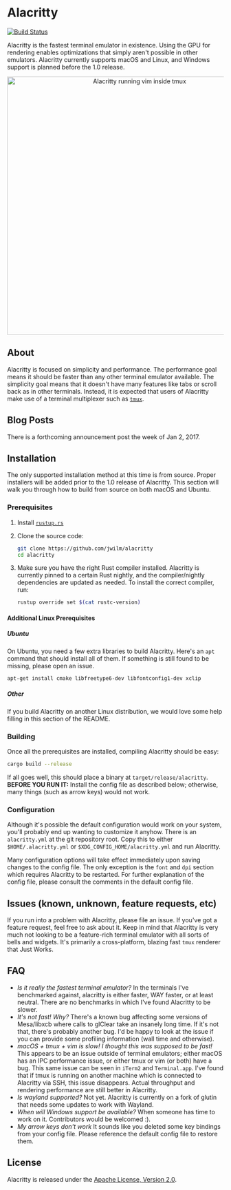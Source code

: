 Alacritty
=========

[![Build Status](https://travis-ci.org/jwilm/alacritty.svg?branch=master)](https://travis-ci.org/jwilm/alacritty)

Alacritty is the fastest terminal emulator in existence. Using the GPU for
rendering enables optimizations that simply aren't possible in other emulators.
Alacritty currently supports macOS and Linux, and Windows support is planned
before the 1.0 release.

<p align="center">
  <img width="600" alt="Alacritty running vim inside tmux" src="https://cloud.githubusercontent.com/assets/4285147/21585004/2ebd0288-d06c-11e6-95d3-4a2889dbbd6f.png">
</p>

## About

Alacritty is focused on simplicity and performance. The performance goal means
it should be faster than any other terminal emulator available. The simplicity
goal means that it doesn't have many features like tabs or scroll back as in
other terminals. Instead, it is expected that users of Alacritty make use of a
terminal multiplexer such as [`tmux`](https://github.com/tmux/tmux).

## Blog Posts

There is a forthcoming announcement post the week of Jan 2, 2017.

## Installation

The only supported installation method at this time is from source. Proper
installers will be added prior to the 1.0 release of Alacritty. This section
will walk you through how to build from source on both macOS and Ubuntu.

### Prerequisites

1. Install [`rustup.rs`](https://rustup.rs/)

2. Clone the source code:

   ```sh
   git clone https://github.com/jwilm/alacritty
   cd alacritty
   ```

3. Make sure you have the right Rust compiler installed. Alacritty is currently
   pinned to a certain Rust nightly, and the compiler/nightly dependencies are
   updated as needed. To install the correct compiler, run:

   ```sh
   rustup override set $(cat rustc-version)
   ```

#### Additional Linux Prerequisites

##### Ubuntu

On Ubuntu, you need a few extra libraries to build Alacritty. Here's an `apt`
command that should install all of them. If something is still found to be
missing, please open an issue.

```sh
apt-get install cmake libfreetype6-dev libfontconfig1-dev xclip
```

##### Other

If you build Alacritty on another Linux distribution, we would love some help
filling in this section of the README.

### Building

Once all the prerequisites are installed, compiling Alacritty should be easy:

```sh
cargo build --release
```

If all goes well, this should place a binary at `target/release/alacritty`.
**BEFORE YOU RUN IT:** Install the config file as described below; otherwise,
many things (such as arrow keys) would not work.

### Configuration

Although it's possible the default configuration would work on your system,
you'll probably end up wanting to customize it anyhow. There is an
`alacritty.yml` at the git repository root. Copy this to either
`$HOME/.alacritty.yml` or `$XDG_CONFIG_HOME/alacritty.yml` and run Alacritty.

Many configuration options will take effect immediately upon saving changes to
the config file. The only exception is the `font` and `dpi` section which
requires Alacritty to be restarted. For further explanation of the config file,
please consult the comments in the default config file.

## Issues (known, unknown, feature requests, etc)

If you run into a problem with Alacritty, please file an issue. If you've got a
feature request, feel free to ask about it. Keep in mind that Alacritty is very
much not looking to be a feature-rich terminal emulator with all sorts of bells
and widgets. It's primarily a cross-platform, blazing fast `tmux` renderer that
Just Works.

## FAQ

- _Is it really the fastest terminal emulator?_ In the terminals I've
  benchmarked against, alacritty is either faster, WAY faster, or at least
  neutral. There are no benchmarks in which I've found Alacritty to be slower.
- _It's not fast! Why?_ There's a known bug affecting some versions of
  Mesa/libxcb where calls to glClear take an insanely long time. If it's not
  that, there's probably another bug. I'd be happy to look at the issue if you
  can provide some profiling information (wall time and otherwise).
- _macOS + tmux + vim is slow! I thought this was supposed to be fast!_ This
  appears to be an issue outside of terminal emulators; either macOS has an IPC
  performance issue, or either tmux or vim (or both) have a bug. This same issue
  can be seen in `iTerm2` and `Terminal.app`. I've found that if tmux is running
  on another machine which is connected to Alacritty via SSH, this issue
  disappears. Actual throughput and rendering performance are still better in
  Alacritty.
- _Is wayland supported?_ Not yet. Alacritty is currently on a fork of glutin
  that needs some updates to work with Wayland.
- _When will Windows support be available?_ When someone has time to work on it.
  Contributors would be welcomed :).
- _My arrow keys don't work_ It sounds like you deleted some key bindings from
  your config file. Please reference the default config file to restore them.


## License

Alacritty is released under the [Apache License, Version 2.0].

[Apache License, Version 2.0]: https://github.com/jwilm/alacritty/blob/readme/LICENSE-APACHE
